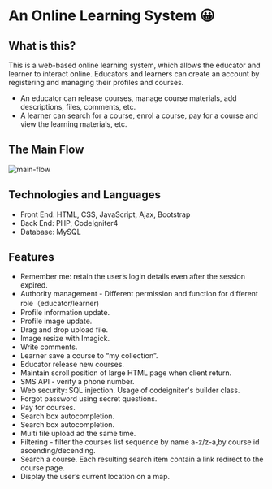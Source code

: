 # An Online Learning System 😀

## What is this?

This is a web-based online learning system, which allows the educator and learner to interact online. Educators and learners can create an account by registering and managing their profiles and courses.
- An educator can release courses, manage course materials, add descriptions, files, comments, etc.
- A learner can search for a course, enrol a course, pay for a course and view the learning materials, etc.

## The Main Flow
![main-flow](https://github.com/tingdeserves/codeigniter4_learning_system/assets/57157417/9b47968b-2509-4bce-8605-9690647798de)


## Technologies and Languages

- Front End: HTML, CSS, JavaScript, Ajax, Bootstrap
- Back End: PHP, CodeIgniter4
- Database: MySQL


## Features
- Remember me: retain the user’s login details even after the session expired.
- Authority management - Different permission and function for different role（educator/learner)
- Profile information update.
- Profile image update.
- Drag and drop upload file. 
- Image resize with Imagick.
- Write comments.
- Learner save a course to “my collection”.
- Educator release new courses.
- Maintain scroll position of large HTML page when client return.
- SMS API - verify a phone number.
- Web security: SQL injection. Usage of codeigniter's builder class.
- Forgot password using secret questions.
- Pay for courses.
- Search box autocompletion.
- Search box autocompletion.
- Multi file upload ad the same time.
- Filtering - filter the courses list sequence by name a-z/z-a,by course id ascending/decending.
- Search a course. Each resulting search item contain a link redirect to the course page.
- Display the user’s current location on a map.